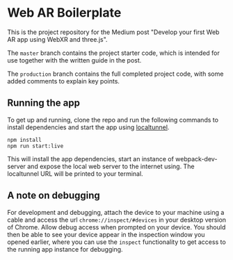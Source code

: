 # Web AR Boilerplate

This is the project repository for the Medium post "Develop your first Web AR app using WebXR and three.js".

The `master` branch contains the project starter code, which is intended for use together with the written guide in the post.

The `production` branch contains the full completed project code, with some added comments to explain key points.

## Running the app

To get up and running, clone the repo and run the following commands to install dependencies and start the app using [localtunnel](https://github.com/localtunnel/localtunnel).

    npm install
    npm run start:live

This will install the app dependencies, start an instance of webpack-dev-server and expose the local web server to the internet using. The localtunnel URL will be printed to your terminal.

## A note on debugging

 For development and debugging, attach the device to your machine using a cable and access the url `chrome://inspect/#devices` in your desktop version of Chrome. Allow debug access when prompted on your device. You should then be able to see your device appear in the inspection window you opened earlier, where you can use the `inspect` functionality to get access to the running app instance for debugging.